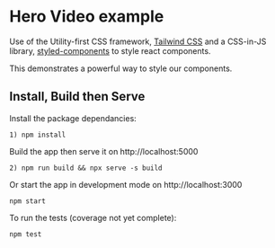 # Hero Video example

Use of the Utility-first CSS framework, [Tailwind CSS](https://tailwindcss.com/) and a CSS-in-JS library, [styled-components](https://styled-components.com/) to style react components.

This demonstrates a powerful way to style our components.

## Install, Build then Serve

Install the package dependancies:

```
1) npm install
```

Build the app then serve it on http://localhost:5000

```
2) npm run build && npx serve -s build
```

Or start the app in development mode on http://localhost:3000

```
npm start
```

To run the tests (coverage not yet complete):

```
npm test
```
